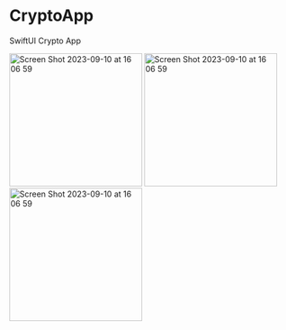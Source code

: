 # CryptoApp
SwiftUI Crypto App

<img width="236" alt="Screen Shot 2023-09-10 at 16 06 59" src="https://github.com/bedirhanayydin/CryptoApp/assets/58737803/46072067-436f-412a-b9ae-16f99bdde549">


<img width="236" alt="Screen Shot 2023-09-10 at 16 06 59" src="https://github.com/bedirhanayydin/CryptoApp/assets/58737803/0e68af7c-d122-4528-8a1b-1e19743242aa">


<img width="236" alt="Screen Shot 2023-09-10 at 16 06 59" src="https://github.com/bedirhanayydin/CryptoApp/assets/58737803/d52eeca1-f083-4ff6-933f-c9db63a3111b">
